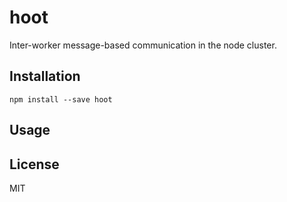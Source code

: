 # hoot

Inter-worker message-based communication in the node cluster.

## Installation

```
npm install --save hoot
```

## Usage


## License

MIT
